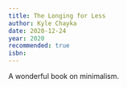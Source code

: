 ```yaml
---
title: The Longing for Less
author: Kyle Chayka
date: 2020-12-24
year: 2020
recommended: true
isbn:
---
```


A wonderful book on minimalism.
